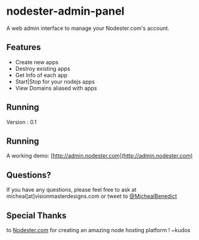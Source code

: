 nodester-admin-panel
==================================================

A web admin interface to manage your Nodester.com's account.

Features
-------
* Create new apps
* Destroy existing apps
* Get Info of each app
* Start|Stop for your nodejs apps
* View Domains aliased with apps

Running
-------
Version : 0.1

Running
-------
A working demo: [http://admin.nodester.com](http://admin.nodester.com)

Questions?
----------
If you have any questions, please feel free to ask at micheal[at]visionmasterdesigns.com or tweet to [@MichealBenedict](http://twitter.com/michealbenedict)

Special Thanks
--------------
to [Nodester.com](http://nodester.com) for creating an amazing node hosting platform ! ~kudos